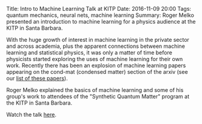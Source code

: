 Title: Intro to Machine Learning Talk at KITP
Date: 2016-11-09 20:00
Tags: quantum mechanics, neural nets, machine learning
Summary: Roger Melko presented an introduction to machine learning for a physics audience at the KITP in Santa Barbara.

With the huge growth of interest in machine learning in the private sector and across 
academia, plus the apparent connections between machine learning and statistical physics,
it was only a matter of time before physicists started exploring the uses of machine
learning for their own work. Recently there has been an explosion of machine learning 
papers appearing on the cond-mat (condensed matter) section of the arxiv (see our 
<a href="pages/papers.html">list of these papers</a>).

Roger Melko explained the basics of machine learning and some of his group's work 
to attendees of the "Synthetic Quantum Matter" program at the KITP in Santa Barbara.

Watch the talk [here](http://online.kitp.ucsb.edu/online/synquant16/melko/).
